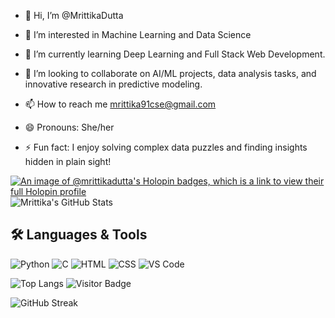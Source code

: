 - 👋 Hi, I’m @MrittikaDutta
- 👀 I’m interested in Machine Learning and Data Science
- 🌱 I’m currently learning Deep Learning and Full Stack Web Development.
- 💞️ I’m looking to collaborate on AI/ML projects, data analysis tasks, and innovative research in predictive modeling.

- 📫 How to reach me mrittika91cse@gmail.com
- 😄 Pronouns: She/her
- ⚡ Fun fact: I enjoy solving complex data puzzles and finding insights hidden in plain sight! 

<!---
MrittikaDutta/MrittikaDutta is a ✨ special ✨ repository because its `README.md` (this file) appears on your GitHub profile.
You can click the Preview link to take a look at your changes.
--->
[![An image of @mrittikadutta's Holopin badges, which is a link to view their full Holopin profile](https://holopin.me/mrittikadutta)](https://holopin.io/@mrittikadutta)
![Mrittika's GitHub Stats](https://github-readme-stats.vercel.app/api?username=MrittikaDutta&show_icons=true&theme=radical)
## 🛠️ Languages & Tools

![Python](https://img.shields.io/badge/Python-3776AB?style=flat&logo=python&logoColor=white)
![C](https://img.shields.io/badge/C-00599C?style=flat&logo=c&logoColor=white)
![HTML](https://img.shields.io/badge/HTML5-E34F26?style=flat&logo=html5&logoColor=white)
![CSS](https://img.shields.io/badge/CSS3-1572B6?style=flat&logo=css3&logoColor=white)
![VS Code](https://img.shields.io/badge/VSCode-007ACC?style=flat&logo=visual-studio-code&logoColor=white)


![Top Langs](https://github-readme-stats.vercel.app/api/top-langs/?username=MrittikaDutta&layout=compact&theme=radical)  ![Visitor Badge](https://visitor-badge.laobi.icu/badge?page_id=mrittikadutta)



![GitHub Streak](https://streak-stats.demolab.com/?user=MrittikaDutta&theme=radical)
